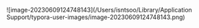 ![image-20230609124748143](/Users/isntsoo/Library/Application Support/typora-user-images/image-20230609124748143.png)